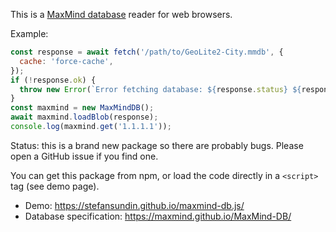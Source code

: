 This is a [MaxMind database](https://maxmind.github.io/MaxMind-DB/) reader for web browsers.

Example:

```javascript
const response = await fetch('/path/to/GeoLite2-City.mmdb', {
  cache: 'force-cache',
});
if (!response.ok) {
  throw new Error(`Error fetching database: ${response.status} ${response.statusText}`);
}
const maxmind = new MaxMindDB();
await maxmind.loadBlob(response);
console.log(maxmind.get('1.1.1.1'));
```

Status: this is a brand new package so there are probably bugs. Please open a GitHub issue if you find one.

You can get this package from npm, or load the code directly in a `<script>` tag (see demo page).

- Demo: https://stefansundin.github.io/maxmind-db.js/
- Database specification: https://maxmind.github.io/MaxMind-DB/
